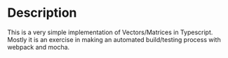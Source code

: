 Description
===========
This is a very simple implementation of Vectors/Matrices in Typescript.
Mostly it is an exercise in making an automated build/testing process
with webpack and mocha.